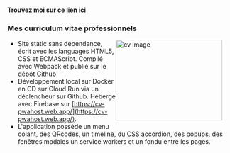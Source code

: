 #### Trouvez moi sur ce lien [ici](https://cv-pwahost.web.app/)

### Mes curriculum vitae professionnels
<img style="float:right;margin:0 20px 10px 0;" src="https://cv-pwahost.web.app/img/PerformCV.3ebd18935fcabbe453df1f631d3c4709.png" alt="cv image" width="240" height="182"/>

* Site static sans dépendance, écrit avec les languages HTML5, CSS et ECMAScript. Compilé avec Webpack  et publié sur le [dépôt Github](https://github.com/Cursusdev/cv-pwahost)
* Développement local sur Docker en CD sur Cloud Run via un déclencheur sur Github. Hébergé avec Firebase sur [https://cv-pwahost.web.app/](https://cv-pwahost.web.app/).
* L'application possède un menu colant, des QRcodes, un timeline, du CSS accordion, des popups, des fenêtres modales un service workers et un fondu entre les pages.
